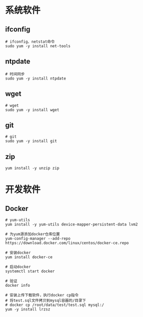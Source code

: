 # 系统软件

## ifconfig

```shell
# ifconfig、netstat命令
sudo yum -y install net-tools
```



## ntpdate

```shell
# 时间同步
sudo yum -y install ntpdate
```



## wget

```shell
# wget
sudo yum -y install wget
```



## git

```shell
# git
sudo yum -y install git
```



## zip

```shell
yum install -y unzip zip
```





# 开发软件

## Docker

```shell
# yum-utils
yum install -y yum-utils device-mapper-persistent-data lvm2

# 为yum源添加docker仓库位置
yum-config-manager --add-repo https://download.docker.com/linux/centos/docker-ce.repo

# 安装docker
yum install docker-ce

# 启动docker
systemctl start docker

# 验证
docker info

# 安装上传下载软件，执行docker cp指令
# 将test.sql文件拷贝到mysql容器的/目录下 
# docker cp /root/data/test/test.sql mysql:/
yum -y install lrzsz
```

